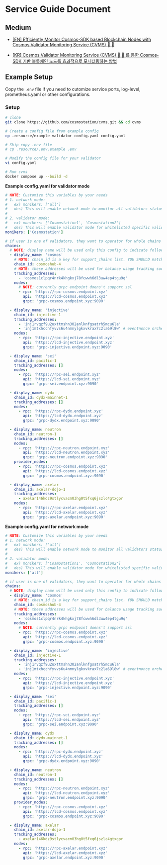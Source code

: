 # Service Guide Document

## Medium

- [[EN] Efficiently Monitor Cosmos-SDK based Blockchain Nodes with Cosmos Validator Monitoring Service (CVMS) 🌌 🔭](https://medium.com/cosmostation/efficiently-monitor-cosmos-sdk-nodes-with-cosmos-validator-monitoring-service-cvms-e24a63c73462?source=collection_category---4------0-----------------------)

* [[KR] Cosmos Validator Monitoring Service (CVMS) 🌌 🔭 를 통한 Cosmos-SDK 기반 블록체인 노드를 효과적으로 모니터링하는 방법](https://medium.com/cosmostation/cosmos-validator-monitoring-service-cvms-%EB%A5%BC-%ED%86%B5%ED%95%9C-cosmos-sdk-%EA%B8%B0%EB%B0%98-%EB%B8%94%EB%A1%9D%EC%B2%B4%EC%9D%B8-%EB%85%B8%EB%93%9C%EB%A5%BC-%ED%9A%A8%EA%B3%BC%EC%A0%81%EC%9C%BC%EB%A1%9C-%EB%AA%A8%EB%8B%88%ED%84%B0%EB%A7%81%ED%95%98%EB%8A%94-%EB%B0%A9%EB%B2%95-8b5541bcb834)

## Example Setup

Copy the `.env` file if you need to cutomize service ports, log-level, prometheus.yaml or other configurations.

### Setup

```bash
# clone
git clone https://github.com/cosmostation/cvms.git && cd cvms

# Create a config file from example config
cp .resource/example-validator-config.yaml config.yaml

# Skip copy .env file
# cp .resource/.env.example .env

# Modify the config file for your validator
vi config.yaml

# Run cvms
docker compose up --build -d
```

**Example config.yaml for validator mode**

```yaml
# NOTE: Customize this variables by your needs
# 1. network mode:
#   ex) monikers: ['all']
#   des) This will enable network mode to monitor all validators status in the blockchain network
#
# 2. validator mode:
#   ex) monikers: ['Cosmostation1', 'Cosmostation2']
#   des) This will enable validator mode for whitelisted specific validators
monikers: ['Cosmostation']

# if user is one of validators, they want to operator for whole chains which already operating as validator.
chains:
  # NOTE: display name will be used only this config to indicate followed arguments to communicate internal team members
  - display_name: 'cosmos'
    # NOTE: chain_id is a key for support_chains list. YOU SHOULD match correct CHAIN ID
    chain_id: cosmoshub-4
    # NOTE: these addresses will be used for balance usage tracking such as validator, broadcaster or something.
    tracking_addresses:
      - 'cosmos1clpqr4nrk4khgkxj78fcwwh6dl3uw4ep4tgu9q'
    nodes:
      # NOTE: currently grpc endpoint doens't support ssl
      - rpc: 'https://rpc-cosmos.endpoint.xyz'
        api: 'https://lcd-cosmos.endpoint.xyz'
        grpc: 'grpc-cosmos.endpoint.xyz:9090'

  - display_name: 'injective'
    chain_id: injective-1
    tracking_addresses:
      - 'inj1rvqzf9u2uxttmshn302anlknfgsatrh5mcu6la'
      - 'inj1mtxhcchfyvvs6u4nmnylgkxvkrax7c2la69l8w' # eventnonce orchestrator address or something
    nodes:
      - rpc: 'https://rpc-injective.endpoint.xyz'
        api: 'https://lcd-injective.endpoint.xyz'
        grpc: 'grpc-injective.endpoint.xyz:9090'

  - display_name: 'sei'
    chain_id: pacific-1
    tracking_addresses: []
    nodes:
      - rpc: 'https://rpc-sei.endpoint.xyz'
        api: 'https://lcd-sei.endpoint.xyz'
        grpc: 'grpc-sei.endpoint.xyz:9090'

  - display_name: dydx
    chain_id: dydx-mainnet-1
    tracking_addresses: []
    nodes:
      - rpc: 'https://rpc-dydx.endpoint.xyz'
        api: 'https://lcd-dydx.endpoint.xyz'
        grpc: 'grpc-dydx.endpoint.xyz:9090'

  - display_name: neutron
    chain_id: neutron-1
    tracking_addresses: []
    nodes:
      - rpc: 'https://rpc-neutron.endpoint.xyz'
        api: 'https://lcd-neutron.endpoint.xyz'
        grpc: 'grpc-neutron.endpoint.xyz:9090'
    provider_nodes:
      - rpc: 'https://rpc-cosmos.endpoint.xyz'
        api: 'https://lcd-cosmos.endpoint.xyz'
        grpc: 'grpc-cosmos.endpoint.xyz:9090'

  - display_name: axelar
    chain_id: axelar-dojo-1
    tracking_addresses:
      - axelar146kdz9stlycvacm03hg0t5fxq6jszlc4gtxgpr
    nodes:
      - rpc: 'https://rpc-axelar.endpoint.xyz'
        api: 'https://lcd-axelar.endpoint.xyz'
        grpc: 'grpc-axelar.endpoint.xyz:9090'
```

**Example config.yaml for network mode**

```yaml
# NOTE: Customize this variables by your needs
# 1. network mode:
#   ex) monikers: ['all']
#   des) This will enable network mode to monitor all validators status in the blockchain network
#
# 2. validator mode:
#   ex) monikers: ['Cosmostation1', 'Cosmostation2']
#   des) This will enable validator mode for whitelisted specific validators
monikers: ['all']

# if user is one of validators, they want to operator for whole chains which already operating as validator.
chains:
  # NOTE: display name will be used only this config to indicate followed arguments to communicate internal team members
  - display_name: 'cosmos'
    # NOTE: chain_id is a key for support_chains list. YOU SHOULD match correct CHAIN ID
    chain_id: cosmoshub-4
    # NOTE: these addresses will be used for balance usage tracking such as validator, broadcaster or something.
    tracking_addresses:
      - 'cosmos1clpqr4nrk4khgkxj78fcwwh6dl3uw4ep4tgu9q'
    nodes:
      # NOTE: currently grpc endpoint doens't support ssl
      - rpc: 'https://rpc-cosmos.endpoint.xyz'
        api: 'https://lcd-cosmos.endpoint.xyz'
        grpc: 'grpc-cosmos.endpoint.xyz:9090'

  - display_name: 'injective'
    chain_id: injective-1
    tracking_addresses:
      - 'inj1rvqzf9u2uxttmshn302anlknfgsatrh5mcu6la'
      - 'inj1mtxhcchfyvvs6u4nmnylgkxvkrax7c2la69l8w' # eventnonce orchestrator address or something
    nodes:
      - rpc: 'https://rpc-injective.endpoint.xyz'
        api: 'https://lcd-injective.endpoint.xyz'
        grpc: 'grpc-injective.endpoint.xyz:9090'

  - display_name: 'sei'
    chain_id: pacific-1
    tracking_addresses: []
    nodes:
      - rpc: 'https://rpc-sei.endpoint.xyz'
        api: 'https://lcd-sei.endpoint.xyz'
        grpc: 'grpc-sei.endpoint.xyz:9090'

  - display_name: dydx
    chain_id: dydx-mainnet-1
    tracking_addresses: []
    nodes:
      - rpc: 'https://rpc-dydx.endpoint.xyz'
        api: 'https://lcd-dydx.endpoint.xyz'
        grpc: 'grpc-dydx.endpoint.xyz:9090'

  - display_name: neutron
    chain_id: neutron-1
    tracking_addresses: []
    nodes:
      - rpc: 'https://rpc-neutron.endpoint.xyz'
        api: 'https://lcd-neutron.endpoint.xyz'
        grpc: 'grpc-neutron.endpoint.xyz:9090'
    provider_nodes:
      - rpc: 'https://rpc-cosmos.endpoint.xyz'
        api: 'https://lcd-cosmos.endpoint.xyz'
        grpc: 'grpc-cosmos.endpoint.xyz:9090'

  - display_name: axelar
    chain_id: axelar-dojo-1
    tracking_addresses:
      - axelar146kdz9stlycvacm03hg0t5fxq6jszlc4gtxgpr
    nodes:
      - rpc: 'https://rpc-axelar.endpoint.xyz'
        api: 'https://lcd-axelar.endpoint.xyz'
        grpc: 'grpc-axelar.endpoint.xyz:9090'
```
